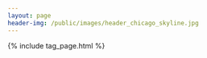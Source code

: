 ```yaml
---
layout: page
header-img: /public/images/header_chicago_skyline.jpg
---
```


{% include tag_page.html %}
